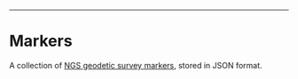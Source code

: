 ---
# Markers

A collection of [NGS geodetic survey markers](https://geodesy.noaa.gov/datasheets/), stored in JSON format.
